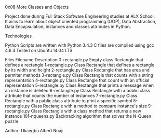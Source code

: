 0x08 More Classes and Objects

Project done during Full Stack Software Engineering studies at ALX School. It aims to learn about object oriented programming (OOP), Data Abstraction, Data Encapsulation, instances and classes attributes in Python.

Technologies

Python Scripts are written with Python 3.4.3
C files are compiled using gcc 4.8.4
Tested on Ubuntu 14.04 LTS

Files
Filename	Description
0-rectangle.py	Empty class Rectangle that defines a rectangle
1-rectangle.py	Class Rectangle that defines a rectangle by its width and height
2-rectangle.py	Class Rectangle that has area and permiter methods
3-rectangle.py	Class Rectangle that counts with a string representation
4-rectangle.py	Class Rectangle that count with an official representation
5-rectangle.py	Class Rectangle that prints a message when an instance is deleted
6-rectangle.py	Class Rectangle with a public class attribute that counts the number of instances
7-rectangle.py	Class Rectangle with a public class attribute to print a specific symbol
8-rectangle.py	Class Rectangle with a method to compare instance's size
9-rectangle.py	Class Rectangle with a class method that returns a new instance
101-nqueens.py	Backtracking algorithm that solves the N-Queen puzzle

Author: Ukaegbu Albert Nnaji.
